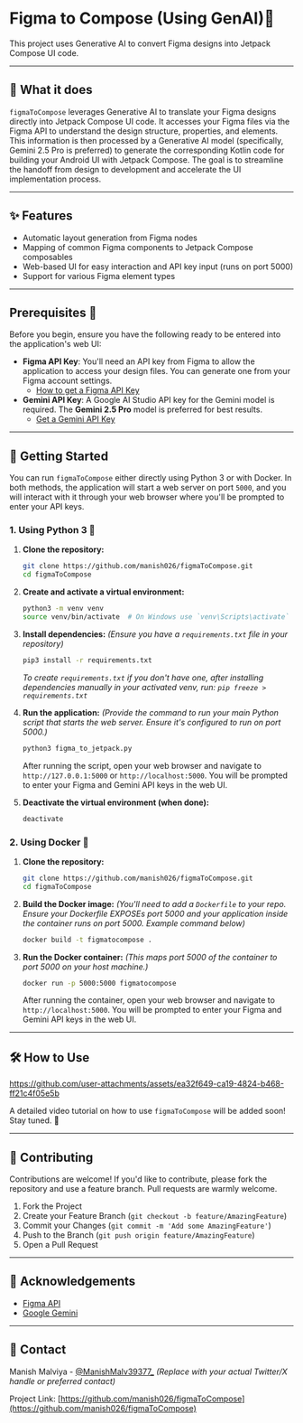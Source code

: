 # Figma to Compose (Using GenAI)🚀 

This project uses Generative AI to convert Figma designs into Jetpack Compose UI code.

---

## 🤔 What it does

`figmaToCompose` leverages Generative AI to translate your Figma designs directly into Jetpack Compose UI code. It accesses your Figma files via the Figma API to understand the design structure, properties, and elements. This information is then processed by a Generative AI model (specifically, Gemini 2.5 Pro is preferred) to generate the corresponding Kotlin code for building your Android UI with Jetpack Compose. The goal is to streamline the handoff from design to development and accelerate the UI implementation process.

---

## ✨ Features

* Automatic layout generation from Figma nodes
* Mapping of common Figma components to Jetpack Compose composables
* Web-based UI for easy interaction and API key input (runs on port 5000)
* Support for various Figma element types

---

## Prerequisites 🔑

Before you begin, ensure you have the following ready to be entered into the application's web UI:

* **Figma API Key**: You'll need an API key from Figma to allow the application to access your design files. You can generate one from your Figma account settings.
    * [How to get a Figma API Key](https://help.figma.com/hc/en-us/articles/8085703771159-Manage-Personal-Access-Tokens)
* **Gemini API Key**: A Google AI Studio API key for the Gemini model is required. The **Gemini 2.5 Pro** model is preferred for best results.
    * [Get a Gemini API Key](https://aistudio.google.com/app/apikey)

---

## 🚀 Getting Started

You can run `figmaToCompose` either directly using Python 3 or with Docker. In both methods, the application will start a web server on port `5000`, and you will interact with it through your web browser where you'll be prompted to enter your API keys.

### 1. Using Python 3 🐍

1.  **Clone the repository:**
    ```bash
    git clone https://github.com/manish026/figmaToCompose.git
    cd figmaToCompose
    ```

2.  **Create and activate a virtual environment:**
    ```bash
    python3 -m venv venv
    source venv/bin/activate  # On Windows use `venv\Scripts\activate`
    ```

3.  **Install dependencies:**
    *(Ensure you have a `requirements.txt` file in your repository)*
    ```bash
    pip3 install -r requirements.txt
    ```
    *To create `requirements.txt` if you don't have one, after installing dependencies manually in your activated venv, run: `pip freeze > requirements.txt`*

4.  **Run the application:**
    *(Provide the command to run your main Python script that starts the web server. Ensure it's configured to run on port 5000.)*
    ```bash
    python3 figma_to_jetpack.py
    ```
    After running the script, open your web browser and navigate to `http://127.0.0.1:5000` or `http://localhost:5000`. You will be prompted to enter your Figma and Gemini API keys in the web UI.

5.  **Deactivate the virtual environment (when done):**
    ```bash
    deactivate
    ```

### 2. Using Docker 🐳

1.  **Clone the repository:**
    ```bash
    git clone https://github.com/manish026/figmaToCompose.git
    cd figmaToCompose
    ```

2.  **Build the Docker image:**
    *(You'll need to add a `Dockerfile` to your repo. Ensure your Dockerfile EXPOSEs port 5000 and your application inside the container runs on port 5000. Example command below)*
    ```bash
    docker build -t figmatocompose .
    ```

3.  **Run the Docker container:**
    *(This maps port 5000 of the container to port 5000 on your host machine.)*
    ```bash
    docker run -p 5000:5000 figmatocompose
    ```
    After running the container, open your web browser and navigate to `http://localhost:5000`. You will be prompted to enter your Figma and Gemini API keys in the web UI.

---

## 🛠️ How to Use


https://github.com/user-attachments/assets/ea32f649-ca19-4824-b468-ff21c4f05e5b



A detailed video tutorial on how to use `figmaToCompose` will be added soon! Stay tuned. 🎥

---

## 🤝 Contributing

Contributions are welcome! If you'd like to contribute, please fork the repository and use a feature branch. Pull requests are warmly welcome.

1.  Fork the Project
2.  Create your Feature Branch (`git checkout -b feature/AmazingFeature`)
3.  Commit your Changes (`git commit -m 'Add some AmazingFeature'`)
4.  Push to the Branch (`git push origin feature/AmazingFeature`)
5.  Open a Pull Request

---

## 🙏 Acknowledgements

* [Figma API](https://www.figma.com/developers/)
* [Google Gemini](https://deepmind.google/technologies/gemini/)

---

## 📧 Contact

Manish Malviya - [@ManishMalv39377_](https://x.com/ManishMalv39377) *(Replace with your actual Twitter/X handle or preferred contact)*

Project Link: [https://github.com/manish026/figmaToCompose](https://github.com/manish026/figmaToCompose)
